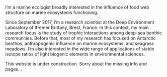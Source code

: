 ﻿---
# Display name
name: Loïc N. Michel

# Username (this should match the folder name)
authors:
- admin

# Is this the primary user of the site?
superuser: true

# Role/position
role: Research scientist

# Organizations/Affiliations
organizations:
- name: Ifremer Brittany 
  url: "https://wwz.ifremer.fr/en/"

# Short bio (displayed in user profile at end of posts)
bio: 

interests:
- Trophic interactions in deep-sea ecosystems
- Antarctic benthic systems & global climate change
- Stable isotopes as ecological tracers
- Anthropogenic impacts on marine ecosystems
- Seagrass meadows and associated food webs

education:
  courses:
  - course: PhD in Biology of Organisms and Ecology 
    institution: University of Liège (BE)
    year: 2011
  - course: MAS in Oceanology
    institution: University of Liège (BE)
    year: 2007
  - course: MSc in Animal Biology
    institution: University of Liège (BE)
    year: 2005

# Social/Academic Networking
# For available icons, see: https://sourcethemes.com/academic/docs/page-builder/#icons
#   For an email link, use "fas" icon pack, "envelope" icon, and a link in the
#   form "mailto:your-email@example.com" or "#contact" for contact widget.
social:
- icon: envelope
  icon_pack: fas
  link: '#contact'  # For a direct email link, use "mailto:test@example.org".
- icon: twitter
  icon_pack: fab
  link: https://twitter.com/loicnmichel
- icon: google-scholar
  icon_pack: ai
  link: https://scholar.google.com/citations?user=BxfeVdAAAAAJ
- icon: orcid
  icon_pack: ai
  link: https://orcid.org/0000-0003-0988-7050
- icon: researchgate
  icon_pack: ai
  link: https://www.researchgate.net/profile/Loic_Michel
- icon: cv
  icon_pack: ai
  link: https://docs.google.com/document/d/1nSPq47XahkX0iHRBBMtOsTF7_6QIaPDXEDnX_0YYfnQ/export?format=pdf

# Enter email to display Gravatar (if Gravatar enabled in Config)
email: ""

# Organizational groups that you belong to (for People widget)
#   Set this to `[]` or comment out if you are not using People widget.
user_groups:
- Researchers
- Visitors
---

<p align-jusitfy>I’m a marine ecologist broadly interested in the influence of food web structure on marine ecosystems functioning.</p>

<p align-jusitfy>Since September 2017,   I’m a research scientist at the Deep Environment Laboratory of Ifremer Brittany, Brest, France. In this context, my main research focus is the study of trophic interactions among deep-sea benthic communities. Before that, most of my research has focused on Antarctic benthos, anthropogenic influence on marine ecosystems, and seagrass meadows. I’m also interested in the wide range of applications of stable isotope ratios of light biogenic elements in environmental sciences.</p>

This website is under construction. Sorry about the missing info and pages...
